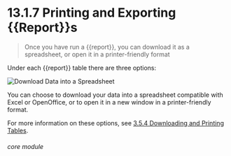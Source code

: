 # 13.1.7 Printing and Exporting {{Report}}s

> Once you have run a {{report}}, you can download it as a spreadsheet, or open it in a printer-friendly format 


Under each {{report}} table there are three options: 

![Download Data into a Spreadsheet](13.7.1a.png)

You can choose to download your data into a spreadsheet compatible with Excel or OpenOffice, or to open it in a new window in a printer-friendly format.

For more information on these options, see [3.5.4 Downloading and Printing Tables](/help/index/p/3.6.5).


###### core module

